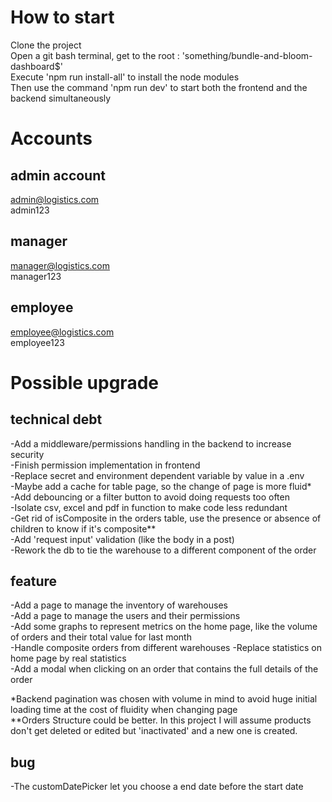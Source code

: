 # How to start

Clone the project  
Open a git bash terminal, get to the root : 'something/bundle-and-bloom-dashboard$'  
Execute 'npm run install-all' to install the node modules  
Then use the command 'npm run dev' to start both the frontend and the backend simultaneously 

# Accounts

## admin account
admin@logistics.com  
admin123  

## manager
manager@logistics.com  
manager123  

## employee
employee@logistics.com  
employee123  

# Possible upgrade
## technical debt
-Add a middleware/permissions handling in the backend to increase security  
-Finish permission implementation in frontend  
-Replace secret and environment dependent variable by value in a .env  
-Maybe add a cache for table page, so the change of page is more fluid*  
-Add debouncing or a filter button to avoid doing requests too often  
-Isolate csv, excel and pdf in function to make code less redundant  
-Get rid of isComposite in the orders table, use the presence or absence of children to know if it's composite**  
-Add 'request input' validation (like the body in a post)  
-Rework the db to tie the warehouse to a different component of the order

## feature
-Add a page to manage the inventory of warehouses  
-Add a page to manage the users and their permissions  
-Add some graphs to represent metrics on the home page, like the volume of orders and their total value for last month  
-Handle composite orders from different warehouses
-Replace statistics on home page by real statistics  
-Add a modal when clicking on an order that contains the full details of the order  

*Backend pagination was chosen with volume in mind to avoid huge initial loading time at the cost of fluidity when changing page  
**Orders Structure could be better. In this project I will assume products don't get deleted or edited but 'inactivated' and a new one is created. 

## bug
-The customDatePicker let you choose a end date before the start date  
